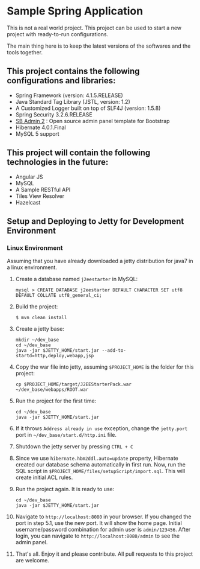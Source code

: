 Sample Spring Application
==================================================

This is not a real world project. This project can be used to start a new project with ready-to-run configurations.

The main thing here is to keep the latest versions of the softwares and the tools together. 

## This project contains the following configurations and libraries:

- Spring Framework (version: 4.1.5.RELEASE)
- Java Standard Tag Library (JSTL, version: 1.2)
- A Customized Logger built on top of SLF4J (version: 1.5.8)
- Spring Security 3.2.6.RELEASE
- [SB Admin 2](https://github.com/IronSummitMedia/startbootstrap-sb-admin-2) : Open source admin panel template for Bootstrap
- Hibernate 4.0.1.Final
- MySQL 5 support

## This project will contain the following technologies in the future:

- Angular JS
- MySQL
- A Sample RESTful API
- Tiles View Resolver
- Hazelcast

## Setup and Deploying to Jetty for Development Environment

### Linux Environment
Assuming that you have already downloaded a jetty distribution for java7 in a linux environment.

1. Create a database named `j2eestarter` in MySQL:

    ```
    mysql > CREATE DATABASE j2eestarter DEFAULT CHARACTER SET utf8 DEFAULT COLLATE utf8_general_ci;
    ```

2. Build the project:

    ```
    $ mvn clean install
    ```

3. Create a jetty base:

    ```
    mkdir ~/dev_base
    cd ~/dev_base
    java -jar $JETTY_HOME/start.jar --add-to-startd=http,deploy,webapp,jsp
    ```

4. Copy the war file into jetty, assuming `$PROJECT_HOME` is the folder for this project:

    ```
    cp $PROJECT_HOME/target/J2EEStarterPack.war ~/dev_base/webapps/ROOT.war
    ```

5. Run the project for the first time:

    ```
    cd ~/dev_base
    java -jar $JETTY_HOME/start.jar
    ```

  1. If it throws `Address already in use` exception, change the `jetty.port` port in `~/dev_base/start.d/http.ini` file.

6. Shutdown the jetty server by pressing `CTRL + C`

7. Since we use `hibernate.hbm2ddl.auto=update` property, Hibernate created our database schema automatically in first run. Now, run the SQL script in `$PROJECT_HOME/files/setupScript/import.sql`. This will create initial ACL rules.

8. Run the project again. It is ready to use:

    ```
    cd ~/dev_base
    java -jar $JETTY_HOME/start.jar
    ```

9. Navigate to `http://localhost:8080` in your browser. If you changed the port in step 5.1, use the new port. It will show the home page. Initial username/password combination for admin user is `admin/123456`. After login, you can navigate to `http://localhost:8080/admin` to see the admin panel.

10. That's all. Enjoy it and please contribute. All pull requests to this project are welcome.
    
    
    